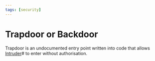 ```yaml
---
tags: [security]
---
```


# Trapdoor or Backdoor

Trapdoor is an undocumented entry point written into code that allows
[Intruder](202301021642.md)# to enter without authorisation.
